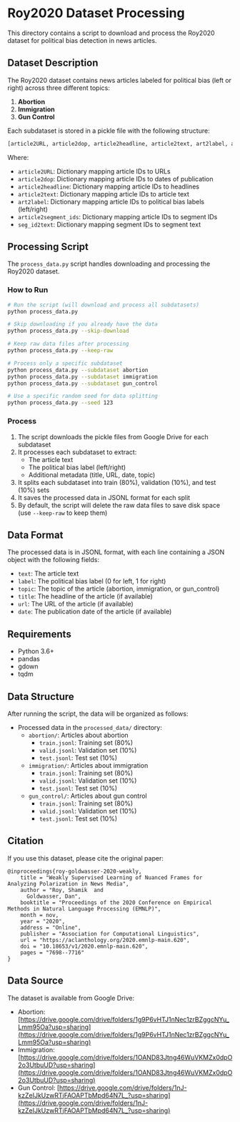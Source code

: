 # Roy2020 Dataset Processing

This directory contains a script to download and process the Roy2020 dataset for political bias detection in news articles.

## Dataset Description

The Roy2020 dataset contains news articles labeled for political bias (left or right) across three different topics:
1. **Abortion**
2. **Immigration**
3. **Gun Control**

Each subdataset is stored in a pickle file with the following structure:
```python
[article2URL, article2dop, article2headline, article2text, art2label, article2segment_ids, seg_id2text]
```

Where:
- `article2URL`: Dictionary mapping article IDs to URLs
- `article2dop`: Dictionary mapping article IDs to dates of publication
- `article2headline`: Dictionary mapping article IDs to headlines
- `article2text`: Dictionary mapping article IDs to article text
- `art2label`: Dictionary mapping article IDs to political bias labels (left/right)
- `article2segment_ids`: Dictionary mapping article IDs to segment IDs
- `seg_id2text`: Dictionary mapping segment IDs to segment text

## Processing Script

The `process_data.py` script handles downloading and processing the Roy2020 dataset.

### How to Run

```bash
# Run the script (will download and process all subdatasets)
python process_data.py

# Skip downloading if you already have the data
python process_data.py --skip-download

# Keep raw data files after processing
python process_data.py --keep-raw

# Process only a specific subdataset
python process_data.py --subdataset abortion
python process_data.py --subdataset immigration
python process_data.py --subdataset gun_control

# Use a specific random seed for data splitting
python process_data.py --seed 123
```

### Process

1. The script downloads the pickle files from Google Drive for each subdataset
2. It processes each subdataset to extract:
   - The article text
   - The political bias label (left/right)
   - Additional metadata (title, URL, date, topic)
3. It splits each subdataset into train (80%), validation (10%), and test (10%) sets
4. It saves the processed data in JSONL format for each split
5. By default, the script will delete the raw data files to save disk space (use `--keep-raw` to keep them)

## Data Format

The processed data is in JSONL format, with each line containing a JSON object with the following fields:
- `text`: The article text
- `label`: The political bias label (0 for left, 1 for right)
- `topic`: The topic of the article (abortion, immigration, or gun_control)
- `title`: The headline of the article (if available)
- `url`: The URL of the article (if available)
- `date`: The publication date of the article (if available)

## Requirements

- Python 3.6+
- pandas
- gdown
- tqdm

## Data Structure

After running the script, the data will be organized as follows:
- Processed data in the `processed_data/` directory:
  - `abortion/`: Articles about abortion
    - `train.jsonl`: Training set (80%)
    - `valid.jsonl`: Validation set (10%)
    - `test.jsonl`: Test set (10%)
  - `immigration/`: Articles about immigration
    - `train.jsonl`: Training set (80%)
    - `valid.jsonl`: Validation set (10%)
    - `test.jsonl`: Test set (10%)
  - `gun_control/`: Articles about gun control
    - `train.jsonl`: Training set (80%)
    - `valid.jsonl`: Validation set (10%)
    - `test.jsonl`: Test set (10%)

## Citation

If you use this dataset, please cite the original paper:
```
@inproceedings{roy-goldwasser-2020-weakly,
    title = "Weakly Supervised Learning of Nuanced Frames for Analyzing Polarization in News Media",
    author = "Roy, Shamik  and
      Goldwasser, Dan",
    booktitle = "Proceedings of the 2020 Conference on Empirical Methods in Natural Language Processing (EMNLP)",
    month = nov,
    year = "2020",
    address = "Online",
    publisher = "Association for Computational Linguistics",
    url = "https://aclanthology.org/2020.emnlp-main.620",
    doi = "10.18653/v1/2020.emnlp-main.620",
    pages = "7698--7716"
}
```

## Data Source

The dataset is available from Google Drive:
- Abortion: [https://drive.google.com/drive/folders/1g9P6vHTJ1nNec1zrBZggcNYu_Lmm95Oa?usp=sharing](https://drive.google.com/drive/folders/1g9P6vHTJ1nNec1zrBZggcNYu_Lmm95Oa?usp=sharing)
- Immigration: [https://drive.google.com/drive/folders/1OAND83Jtng46WuVKMZx0dpO2o3UtbuUD?usp=sharing](https://drive.google.com/drive/folders/1OAND83Jtng46WuVKMZx0dpO2o3UtbuUD?usp=sharing)
- Gun Control: [https://drive.google.com/drive/folders/1nJ-kzZeIJkUzwRTjFAOAPTbMpd64N7L_?usp=sharing](https://drive.google.com/drive/folders/1nJ-kzZeIJkUzwRTjFAOAPTbMpd64N7L_?usp=sharing) 